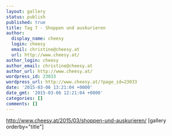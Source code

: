 ```yaml
---
layout: gallery
status: publish
published: true
title: Tag 7 - Shoppen und auskurieren
author:
  display_name: cheesy
  login: cheesy
  email: christine@cheesy.at
  url: http://www.cheesy.at/
author_login: cheesy
author_email: christine@cheesy.at
author_url: http://www.cheesy.at/
wordpress_id: 23033
wordpress_url: http://www.cheesy.at/?page_id=23033
date: '2015-03-06 13:21:04 +0000'
date_gmt: '2015-03-06 12:21:04 +0000'
categories: []
comments: []
---
```

http://www.cheesy.at/2015/03/shoppen-und-auskurieren/
[gallery orderby="title"]
